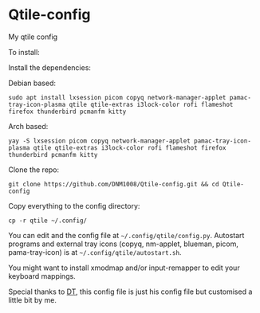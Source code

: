 # Qtile-config
My qtile config

To install:

Install the dependencies:

Debian based:

```
sudo apt install lxsession picom copyq network-manager-applet pamac-tray-icon-plasma qtile qtile-extras i3lock-color rofi flameshot firefox thunderbird pcmanfm kitty
```

Arch based:

```
yay -S lxsession picom copyq network-manager-applet pamac-tray-icon-plasma qtile qtile-extras i3lock-color rofi flameshot firefox thunderbird pcmanfm kitty
```

Clone the repo:

```
git clone https://github.com/DNM1008/Qtile-config.git && cd Qtile-config
```

Copy everything to the config directory:

```
cp -r qtile ~/.config/
```
You can edit and the config file at `~/.config/qtile/config.py`.
Autostart programs and external tray icons (copyq, nm-applet, blueman, picom, pama-tray-icon) is at `~/.config/qtile/autostart.sh`.

You might want to install xmodmap and/or input-remapper to edit your keyboard mappings.

Special thanks to [DT](https://gitlab.com/dwt1), this config file is just his config file but customised a little bit by me.
